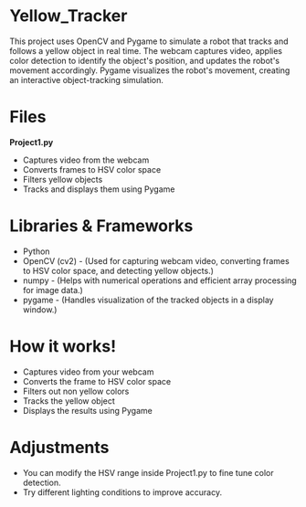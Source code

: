 # Yellow_Tracker
This project uses OpenCV and Pygame to simulate a robot that tracks and follows a yellow object in real time. The webcam captures video, applies color detection to identify the object's position, and updates the robot's movement accordingly. Pygame visualizes the robot's movement, creating an interactive object-tracking simulation.

# Files
**Project1.py** 
  - Captures video from the webcam  
  - Converts frames to HSV color space  
  - Filters yellow objects  
  - Tracks and displays them using Pygame

# Libraries & Frameworks
  - Python
  - OpenCV (cv2) - (Used for capturing webcam video, converting frames to HSV color space, and detecting yellow objects.)
  - numpy - (Helps with numerical operations and efficient array processing for image data.)
  - pygame - (Handles visualization of the tracked objects in a display window.)

# How it works!
  - Captures video from your webcam
  - Converts the frame to HSV color space
  - Filters out non yellow colors
  - Tracks the yellow object
  - Displays the results using Pygame

# Adjustments
  - You can modify the HSV range inside Project1.py to fine tune color detection.
  - Try different lighting conditions to improve accuracy.

